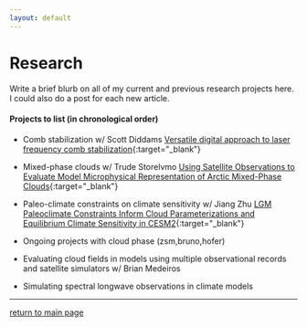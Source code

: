 ```yaml
---
layout: default
---
```


# Research

Write a brief blurb on all of my current and previous research projects here. I could also do a post for each new article.

#### Projects to list (in chronological order)

*   Comb stabilization w/ Scott Diddams [Versatile digital approach to laser frequency comb stabilization](./assets/pdf/shaw2019_osacontinuum_combstabilization.pdf){:target="_blank"}
*   Mixed-phase clouds w/ Trude Storelvmo [Using Satellite Observations to Evaluate Model Microphysical Representation of Arctic Mixed-Phase Clouds](./assets/pdf/shaw2022_GRL_arcticslf){:target="_blank"}
*   Paleo-climate constraints on climate sensitivity w/ Jiang Zhu [LGM Paleoclimate Constraints Inform Cloud Parameterizations and Equilibrium Climate Sensitivity in CESM2](./assets/pdf/zhu2022_JAMES_paleoconstraints.pdf){:target="_blank"}


*   Ongoing projects with cloud phase (zsm,bruno,hofer)
*   Evaluating cloud fields in models using multiple observational records and satellite simulators w/ Brian Medeiros

*   Simulating spectral longwave observations in climate models


* * *

[return to main page](./)